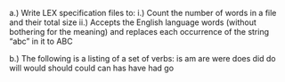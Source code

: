 a.) Write LEX specification files to:
	i.) Count the number of words in a file and their total size
	ii.) Accepts the English language words (without bothering for the meaning) and replaces each occurrence of the string “abc” in it to ABC

b.) The following is a listing of a set of verbs: 
	is am are were
	does did do will
	would should could can
	has have had go
